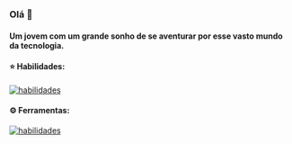 ### Olá 👋

#### Um jovem com um grande sonho de se aventurar por esse vasto mundo da tecnologia.

#### ⭐ Habilidades: 
[![habilidades](https://skillicons.dev/icons?i=js,ts,nodejs,express,nest,jest,vue,nuxtjs,tailwind,postgres,git&perline=3)](https://skillicons.dev)

#### ⚙️ Ferramentas:
[![habilidades](https://skillicons.dev/icons?i=vscode,docker&perline=3)](https://skillicons.dev)
